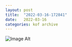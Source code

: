 ```yaml
---
layout:	post
title:	"2022-03-16-172841"
date:	2022-03-16
categories:	kof archive
---
```


![Image Alt](https://k0f.github.io/assets/2022-03-16-172841.jpg)
